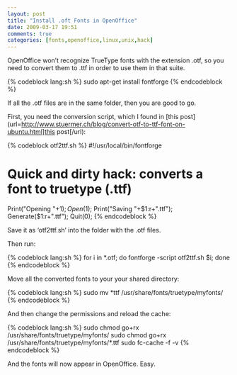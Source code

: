 ```yaml
---
layout: post
title: "Install .oft Fonts in OpenOffice"
date: 2009-03-17 19:51
comments: true
categories: [fonts,openoffice,linux,unix,hack]
---
```


OpenOffice won’t recognize TrueType fonts with the extension .otf, so you need to convert them to .ttf
in order to use them in that suite.

{% codeblock lang:sh %}
sudo apt-get install fontforge
{% endcodeblock %}

If all the .otf files are in the same folder, then you are good to go.

First, you need the conversion script, which I found in [this post](url=http://www.stuermer.ch/blog/convert-otf-to-ttf-font-on-ubuntu.html]this post[/url):

{% codeblock otf2ttf.sh %}
#!/usr/local/bin/fontforge
# Quick and dirty hack: converts a font to truetype (.ttf)
Print("Opening "+$1);
Open($1);
Print("Saving "+$1:r+".ttf");
Generate($1:r+".ttf");
Quit(0);
{% endcodeblock %}

Save it as ‘otf2ttf.sh’ into the folder with the .otf files.

Then run:

{% codeblock lang:sh %}
for i in *.otf; do fontforge -script otf2ttf.sh $i; done
{% endcodeblock %}

Move all the converted fonts to your your shared directory:

{% codeblock lang:sh %}
sudo mv *ttf /usr/share/fonts/truetype/myfonts/
{% endcodeblock %}

And then change the permissions and reload the cache:

{% codeblock lang:sh %}
sudo chmod go+rx /usr/share/fonts/truetype/myfonts/
sudo chmod go+rx /usr/share/fonts/truetype/myfonts/*.ttf
sudo fc-cache -f -v
{% endcodeblock %}

And the fonts will now appear in OpenOffice. Easy.
